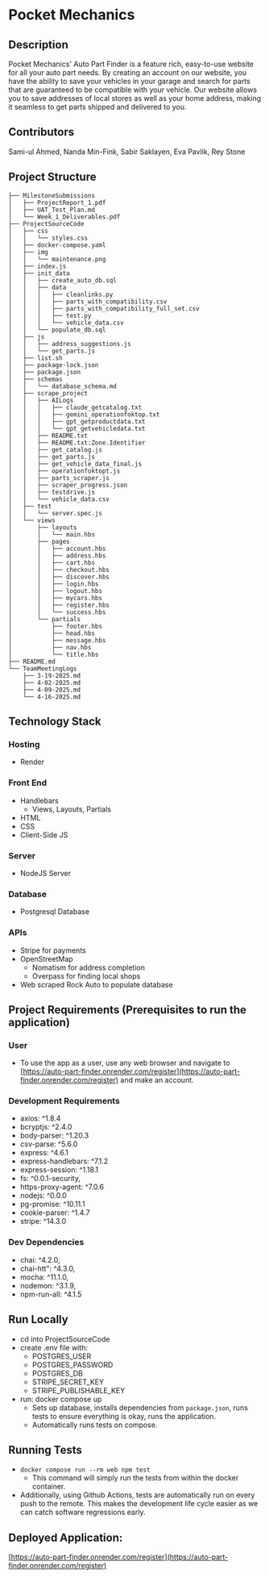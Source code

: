 # Pocket Mechanics
## Description
Pocket Mechanics' Auto Part Finder is a feature rich, easy-to-use website for all your auto part needs. By creating an account on our website, you have the ability to save your vehicles in your garage and search for parts that are guaranteed to be compatible with your vehicle. Our website allows you to save addresses of local stores as well as your home address, making it seamless to get parts shipped and delivered to you.

## Contributors
Sami-ul Ahmed, Nanda Min-Fink, Sabir Saklayen, Eva Pavlik, Rey Stone

## Project Structure
```
├── MilestoneSubmissions
│   ├── ProjectReport_1.pdf
│   ├── UAT_Test_Plan.md
│   └── Week_1_Deliverables.pdf
├── ProjectSourceCode
│   ├── css
│   │   └── styles.css
│   ├── docker-compose.yaml
│   ├── img
│   │   └── maintenance.png
│   ├── index.js
│   ├── init_data
│   │   ├── create_auto_db.sql
│   │   ├── data
│   │   │   ├── cleanlinks.py
│   │   │   ├── parts_with_compatibility.csv
│   │   │   ├── parts_with_compatibility_full_set.csv
│   │   │   ├── test.py
│   │   │   └── vehicle_data.csv
│   │   └── populate_db.sql
│   ├── js
│   │   ├── address_suggestions.js
│   │   └── get_parts.js
│   ├── list.sh
│   ├── package-lock.json
│   ├── package.json
│   ├── schemas
│   │   └── database_schema.md
│   ├── scrape_project
│   │   ├── AILogs
│   │   │   ├── claude_getcatalog.txt
│   │   │   ├── gemini_operationfoktop.txt
│   │   │   ├── gpt_getproductdata.txt
│   │   │   └── gpt_getvehicledata.txt
│   │   ├── README.txt
│   │   ├── README.txt:Zone.Identifier
│   │   ├── get_catalog.js
│   │   ├── get_parts.js
│   │   ├── get_vehicle_data_final.js
│   │   ├── operationfoktopt.js
│   │   ├── parts_scraper.js
│   │   ├── scraper_progress.json
│   │   ├── testdrive.js
│   │   └── vehicle_data.csv
│   ├── test
│   │   └── server.spec.js
│   └── views
│       ├── layouts
│       │   └── main.hbs
│       ├── pages
│       │   ├── account.hbs
│       │   ├── address.hbs
│       │   ├── cart.hbs
│       │   ├── checkout.hbs
│       │   ├── discover.hbs
│       │   ├── login.hbs
│       │   ├── logout.hbs
│       │   ├── mycars.hbs
│       │   ├── register.hbs
│       │   └── success.hbs
│       └── partials
│           ├── footer.hbs
│           ├── head.hbs
│           ├── message.hbs
│           ├── nav.hbs
│           └── title.hbs
├── README.md
└── TeamMeetingLogs
    ├── 3-19-2025.md
    ├── 4-02-2025.md
    ├── 4-09-2025.md
    └── 4-16-2025.md
```

## Technology Stack
### Hosting
- Render
### Front End
- Handlebars
    - Views, Layouts, Partials
- HTML
- CSS
- Client-Side JS

### Server
- NodeJS Server

### Database
- Postgresql Database

### APIs
- Stripe for payments
- OpenStreetMap
    - Nomatism for address completion
    - Overpass for finding local shops
- Web scraped Rock Auto to populate database

## Project Requirements (Prerequisites to run the application)
### User
- To use the app as a user, use any web browser and navigate to [https://auto-part-finder.onrender.com/register](https://auto-part-finder.onrender.com/register) and make an account.
### Development Requirements
- axios: ^1.8.4
- bcryptjs: ^2.4.0
- body-parser: ^1.20.3
- csv-parse: ^5.6.0
- express: ^4.6.1
- express-handlebars: ^7.1.2
- express-session: ^1.18.1
- fs: ^0.0.1-security,
- https-proxy-agent: ^7.0.6
- nodejs: ^0.0.0
- pg-promise: ^10.11.1
- cookie-parser: ^1.4.7
- stripe: ^14.3.0

### Dev Dependencies
- chai: ^4.2.0,
- chai-htt": ^4.3.0,
- mocha: ^11.1.0,
- nodemon: ^3.1.9,
- npm-run-all: ^4.1.5

## Run Locally
- cd into ProjectSourceCode
- create .env file with:
    - POSTGRES_USER
    - POSTGRES_PASSWORD
    - POSTGRES_DB
    - STRIPE_SECRET_KEY
    - STRIPE_PUBLISHABLE_KEY
- run: docker compose up
    - Sets up database, installs dependencies from `package.json`, runs tests to ensure everything is okay, runs the application.
    - Automatically runs tests on compose.

## Running Tests
- `docker compose run --rm web npm test` 
    - This command will simply run the tests from within the docker container.
- Additionally, using Github Actions, tests are automatically run on every push to the remote. This makes the development life cycle easier as we can catch software regressions early.

## Deployed Application:
[https://auto-part-finder.onrender.com/register](https://auto-part-finder.onrender.com/register)
